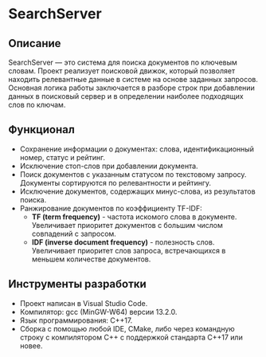 # SearchServer

## Описание
SearchServer — это система для поиска документов по ключевым словам. Проект реализует поисковой движок, который позволяет находить релевантные данные в системе на основе заданных запросов. Основная логика работы заключается в разборе строк при добавлении данных в поисковый сервер и в определении наиболее подходящих слов по ключам.

## Функционал
- Сохранение информации о документах: слова, идентификационный номер, статус и рейтинг.
- Исключение стоп-слов при добавлении документа.
- Поиск документов с указанным статусом по текстовому запросу. Документы сортируются по релевантности и рейтингу.
- Исключение документов, содержащих минус-слова, из результатов поиска.
- Ранжирование документов по коэффициенту TF-IDF:
  - **TF (term frequency)** - частота искомого слова в документе. Увеличивает приоритет документов с большим числом совпадений с запросом.
  - **IDF (inverse document frequency)** - полезность слов. Увеличивает приоритет слов запроса, встречающихся в меньшем количестве документов.

## Инструменты разработки
- Проект написан в Visual Studio Code.
- Компилятор: gcc (MinGW-W64) версии 13.2.0.
- Язык программирования: C++17.
- Сборка с помощью любой IDE, CMake, либо через командную строку с компилятором C++ с поддержкой стандарта C++17 или новее.
